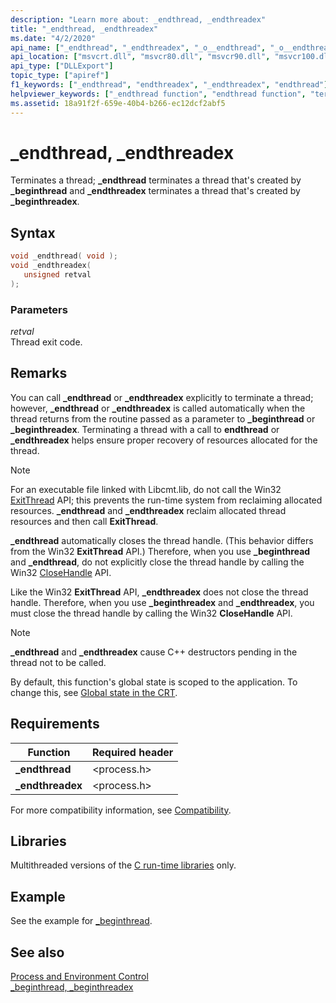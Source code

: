 ```yaml
---
description: "Learn more about: _endthread, _endthreadex"
title: "_endthread, _endthreadex"
ms.date: "4/2/2020"
api_name: ["_endthread", "_endthreadex", "_o__endthread", "_o__endthreadex"]
api_location: ["msvcrt.dll", "msvcr80.dll", "msvcr90.dll", "msvcr100.dll", "msvcr100_clr0400.dll", "msvcr110.dll", "msvcr110_clr0400.dll", "msvcr120.dll", "msvcr120_clr0400.dll", "ucrtbase.dll", "api-ms-win-crt-runtime-l1-1-0.dll", "api-ms-win-crt-private-l1-1-0.dll"]
api_type: ["DLLExport"]
topic_type: ["apiref"]
f1_keywords: ["_endthread", "endthreadex", "_endthreadex", "endthread"]
helpviewer_keywords: ["_endthread function", "endthread function", "terminating threads", "endthreadex function", "_endthreadex function", "threading [C++], terminating threads"]
ms.assetid: 18a91f2f-659e-40b4-b266-ec12dcf2abf5
---
```

# _endthread, _endthreadex

Terminates a thread; **_endthread** terminates a thread that's created by **_beginthread** and  **_endthreadex** terminates a thread that's created by **_beginthreadex**.

## Syntax

```C
void _endthread( void );
void _endthreadex(
   unsigned retval
);
```

### Parameters

*retval*<br/>
Thread exit code.

## Remarks

You can call **_endthread** or **_endthreadex** explicitly to terminate a thread; however, **_endthread** or **_endthreadex** is called automatically when the thread returns from the routine passed as a parameter to **_beginthread** or **_beginthreadex**. Terminating a thread with a call to **endthread** or **_endthreadex** helps ensure proper recovery of resources allocated for the thread.

> [!NOTE]
> For an executable file linked with Libcmt.lib, do not call the Win32 [ExitThread](/windows/win32/api/processthreadsapi/nf-processthreadsapi-exitthread) API; this prevents the run-time system from reclaiming allocated resources. **_endthread** and **_endthreadex** reclaim allocated thread resources and then call **ExitThread**.

**_endthread** automatically closes the thread handle. (This behavior differs from the Win32 **ExitThread** API.) Therefore, when you use **_beginthread** and **_endthread**, do not explicitly close the thread handle by calling the Win32 [CloseHandle](/windows/win32/api/handleapi/nf-handleapi-closehandle) API.

Like the Win32 **ExitThread** API, **_endthreadex** does not close the thread handle. Therefore, when you use **_beginthreadex** and **_endthreadex**, you must close the thread handle by calling the Win32 **CloseHandle** API.

> [!NOTE]
> **_endthread** and **_endthreadex** cause C++ destructors pending in the thread not to be called.

By default, this function's global state is scoped to the application. To change this, see [Global state in the CRT](../global-state.md).

## Requirements

|Function|Required header|
|--------------|---------------------|
|**_endthread**|\<process.h>|
|**_endthreadex**|\<process.h>|

For more compatibility information, see [Compatibility](../../c-runtime-library/compatibility.md).

## Libraries

Multithreaded versions of the [C run-time libraries](../../c-runtime-library/crt-library-features.md) only.

## Example

See the example for [_beginthread](beginthread-beginthreadex.md).

## See also

[Process and Environment Control](../../c-runtime-library/process-and-environment-control.md)<br/>
[_beginthread, _beginthreadex](beginthread-beginthreadex.md)<br/>
